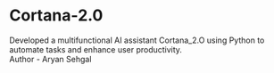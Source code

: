 # Cortana-2.0
Developed a multifunctional AI assistant Cortana_2.O using Python to automate tasks and enhance user productivity. 
<br>
Author - Aryan Sehgal
